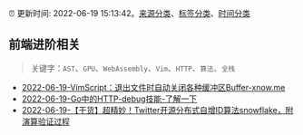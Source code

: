 :alarm_clock: 更新时间: 2022-06-19 15:13:42。[来源分类](../README.md)、[标签分类](../TAGS.md)、[时间分类](../TIMELINE.md)

## 前端进阶相关


> 关键字：`AST`、`GPU`、`WebAssembly`、`Vim`、`HTTP`、`算法`、`全栈`



- [2022-06-19-VimScript：退出文件时自动关闭各种缓冲区Buffer-xnow.me](https://blogread.cn/news/go.php?idItem=15163&url=http%3A%2F%2Fxnow.me%2Fprograms%2Fvimscript-autoclose-buffers.html%3Fcomefrom%3Dhttps%253A%252F%252Fblogread.cn%252Fnews%252F) 
- [2022-06-19-Go中的HTTP-debug技能-了解一下](https://toutiao.io/k/44dmmcz) 
- [2022-06-19-【干货】超精妙！Twitter开源分布式自增ID算法snowflake，附演算验证过程](https://toutiao.io/k/bz22qgc) 